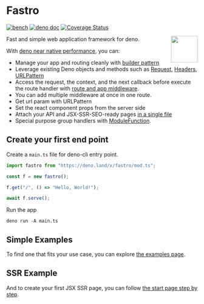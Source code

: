 # Fastro

[![bench](https://github.com/fastrodev/fastro/actions/workflows/bench.yml/badge.svg)](https://github.com/fastrodev/fastro/actions/workflows/bench.yml)
[![deno doc](https://doc.deno.land/badge.svg)](https://deno.land/x/fastro/mod.ts)
[![Coverage Status](https://coveralls.io/repos/github/fastrodev/fastro/badge.svg?branch=main)](https://coveralls.io/github/fastrodev/fastro?branch=main)

<img align="right" src="https://avatars.githubusercontent.com/u/84224795" height="70px">

Fast and simple web application framework for deno.

With [deno near native performance](https://fastro.dev/benchmarks), you can:

- Manage your app and routing cleanly with
  [builder pattern](https://en.wikipedia.org/wiki/Builder_pattern)
- Leverage existing Deno objects and methods such as
  [Request](https://deno.land/api?s=Request),
  [Headers](https://deno.land/api?s=Headers),
  [URLPattern](https://developer.mozilla.org/en-US/docs/Web/API/URL_Pattern_API)
- Access the request, the context, and the next callback before execute the
  route handler with
  [route and app middleware](https://github.com/fastrodev/fastro/blob/main/examples/middleware.ts).
- You can add multiple middleware at once in one route.
- Get url param with URLPattern
- Set the react component props from the server side
- Attach your API and JSX-SSR-SEO-ready pages
  [in a single file](https://github.com/fastrodev/fastro/blob/main/examples/ssr.ts)
- Special purpose group handlers with
  [ModuleFunction](https://github.com/fastrodev/fastro/blob/main/examples/register.ts).

## Create your first end point

Create a `main.ts` file for deno-cli entry point.

```ts
import fastro from "https://deno.land/x/fastro/mod.ts";

const f = new fastro();

f.get("/", () => "Hello, World!");

await f.serve();
```

Run the app

```
deno run -A main.ts
```

## Simple Examples

To find one that fits your use case, you can explore
[the examples page](https://fastro.deno.dev/examples).

## SSR Example

And to create your first JSX SSR page, you can follow
[the start page step by step](https://fastro.deno.dev/start).
